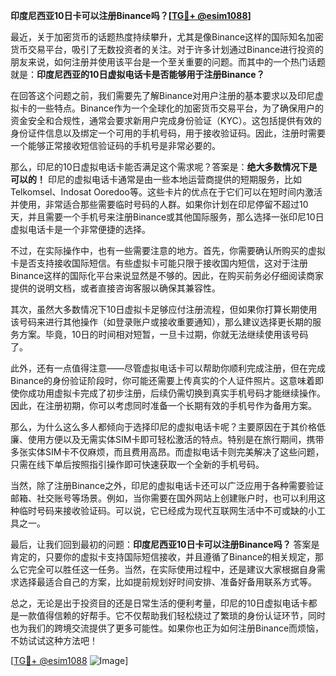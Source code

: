 **印度尼西亚10日卡可以注册Binance吗？[[TG💪+ @esim1088](https://t.me/s/esim1088)]**

最近，关于加密货币的话题热度持续攀升，尤其是像Binance这样的国际知名加密货币交易平台，吸引了无数投资者的关注。对于许多计划通过Binance进行投资的朋友来说，如何注册并使用该平台是一个至关重要的问题。而其中的一个热门话题就是：**印度尼西亚的10日虚拟电话卡是否能够用于注册Binance？**

在回答这个问题之前，我们需要先了解Binance对用户注册的基本要求以及印尼虚拟卡的一些特点。Binance作为一个全球化的加密货币交易平台，为了确保用户的资金安全和合规性，通常会要求新用户完成身份验证（KYC）。这包括提供有效的身份证件信息以及绑定一个可用的手机号码，用于接收验证码。因此，注册时需要一个能够正常接收短信验证码的手机号是非常必要的。

那么，印尼的10日虚拟电话卡能否满足这个需求呢？答案是：**绝大多数情况下是可以的！** 印尼的虚拟电话卡通常是由一些本地运营商提供的短期服务，比如Telkomsel、Indosat Ooredoo等。这些卡片的优点在于它们可以在短时间内激活并使用，非常适合那些需要临时号码的人群。如果你计划在印尼停留不超过10天，并且需要一个手机号来注册Binance或其他国际服务，那么选择一张印尼10日虚拟电话卡是一个非常便捷的选择。

不过，在实际操作中，也有一些需要注意的地方。首先，你需要确认所购买的虚拟卡是否支持接收国际短信。有些虚拟卡可能只限于接收国内短信，这对于注册Binance这样的国际化平台来说显然是不够的。因此，在购买前务必仔细阅读商家提供的说明文档，或者直接咨询客服以确保其兼容性。

其次，虽然大多数情况下10日虚拟卡足够应付注册流程，但如果你打算长期使用该号码来进行其他操作（如登录账户或接收重要通知），那么建议选择更长期的服务方案。毕竟，10日的时间相对短暂，一旦卡过期，你就无法继续使用该号码了。

此外，还有一点值得注意——尽管虚拟电话卡可以帮助你顺利完成注册，但在完成Binance的身份验证阶段时，你可能还需要上传真实的个人证件照片。这意味着即使你成功用虚拟卡完成了初步注册，后续仍需切换到真实手机号码才能继续操作。因此，在注册初期，你可以考虑同时准备一个长期有效的手机号作为备用方案。

那么，为什么这么多人都倾向于选择印尼的虚拟电话卡呢？主要原因在于其价格低廉、使用方便以及无需实体SIM卡即可轻松激活的特点。特别是在旅行期间，携带多张实体SIM卡不仅麻烦，而且费用高昂。而虚拟电话卡则完美解决了这些问题，只需在线下单后按照指引操作即可快速获取一个全新的手机号码。

当然，除了注册Binance之外，印尼的虚拟电话卡还可以广泛应用于各种需要验证邮箱、社交账号等场景。例如，当你需要在国外网站上创建账户时，也可以利用这种临时号码来接收验证码。可以说，它已经成为现代互联网生活中不可或缺的小工具之一。

最后，让我们回到最初的问题：**印度尼西亚10日卡可以注册Binance吗？** 答案是肯定的，只要你的虚拟卡支持国际短信接收，并且遵循了Binance的相关规定，那么它完全可以胜任这一任务。当然，在实际使用过程中，还是建议大家根据自身需求选择最适合自己的方案，比如提前规划好时间安排、准备好备用联系方式等。

总之，无论是出于投资目的还是日常生活的便利考量，印尼的10日虚拟电话卡都是一款值得信赖的好帮手。它不仅帮助我们轻松绕过了繁琐的身份认证环节，同时也为我们的跨境交流提供了更多可能性。如果你也正为如何注册Binance而烦恼，不妨试试这种方法吧！

[[TG💪+ @esim1088](https://t.me/s/esim1088) ![Image](https://i.postimg.cc/4NQfJmqS/Snipaste-2025-05-13-00-14-12.png)]